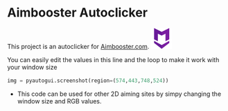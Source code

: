 # Aimbooster Autoclicker

This project is an autoclicker for [Aimbooster.com](http://www.aimbooster.com/). 
![alt text](https://github.com/adam-p/markdown-here/raw/master/src/common/images/icon48.png "Aimbooster")

You can easily edit the values in this line and the loop to make it work with your window size
```python
img = pyautogui.screenshot(region=(574,443,748,524))
```

* This code can be used for other 2D aiming sites by simpy changing the window size and RGB values.